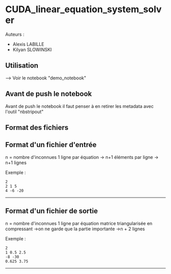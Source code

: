 ﻿CUDA_linear_equation_system_solver
=======

Auteurs : 
- Alexis LABILLE 
- Kilyan SLOWINSKI 

## Utilisation
--> Voir le notebook "demo_notebook"

## Avant de push le notebook 
Avant de push le notebook il faut penser à en retirer les metadata avec l'outil "nbstripout"

## Format des fichiers

Format d'un fichier d'entrée
-----------

n = nombre d'inconnues
1 ligne par équation
    -> n+1 éléments par ligne
    -> n+1 lignes

Exemple :

```plaintext
2
2 1 5
4 -6 -20
```

-----------

Format d'un fichier de sortie
-----------

n = nombre d'inconnues
1 ligne par équation
 matrice triangularisée en compressant ->on ne garde que la partie importante
->n + 2 lignes

Exemple :

```plaintext
2
1 0.5 2.5
-8 -30
0.625 3.75
```

-----------
